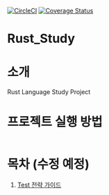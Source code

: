 [![CircleCI](https://github.com)](https://github.com)
[![Coverage Status](https://github.com)](https://github.com)

# Rust_Study

# 소개
Rust Language Study Project 


# 프로젝트 실행 방법
```bash

```

# 목차 (수정 예정)
1. [Test 전략 가이드](https://github.com)







